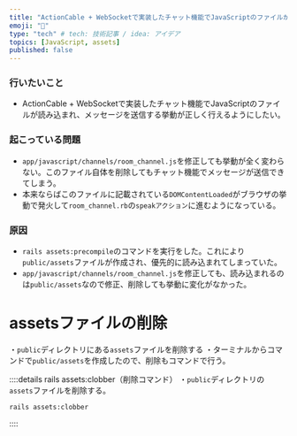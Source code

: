 ```yaml
---
title: "ActionCable + WebSocketで実装したチャット機能でJavaScriptのファイルが読み込まれない問題"
emoji: "💬"
type: "tech" # tech: 技術記事 / idea: アイデア
topics: [JavaScript, assets]
published: false
---
```

### 行いたいこと
- ActionCable + WebSocketで実装したチャット機能でJavaScriptのファイルが読み込まれ、メッセージを送信する挙動が正しく行えるようにしたい。

### 起こっている問題
- `app/javascript/channels/room_channel.js`を修正しても挙動が全く変わらない。このファイル自体を削除してもチャット機能でメッセージが送信できてしまう。
- 本来ならばこのファイルに記載されている`DOMContentLoaded`がブラウザの挙動で発火して`room_channel.rb`の`speakアクション`に進むようになっている。


### 原因
- `rails assets:precompile`のコマンドを実行をした。これにより`public/assets`ファイルが作成され、優先的に読み込まれてしまっていた。
- `app/javascript/channels/room_channel.js`を修正しても、読み込まれるのは`public/assets`なので修正、削除しても挙動に変化がなかった。



# assetsファイルの削除
・`public`ディレクトリにある`assets`ファイルを削除する
・ターミナルからコマンドで`public/assets`を作成したので、削除もコマンドで行う。


::::details rails assets:clobber（削除コマンド）
・`public`ディレクトリの`assets`ファイルを削除する。
```
rails assets:clobber
```
::::